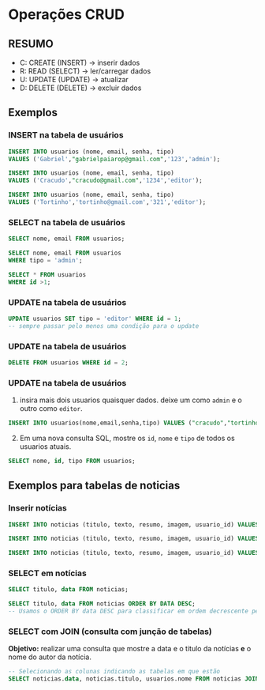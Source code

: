# Operações CRUD

## RESUMO


- C: CREATE (INSERT) -> inserir dados
- R: READ (SELECT) -> ler/carregar dados
- U: UPDATE (UPDATE) -> atualizar
- D: DELETE (DELETE) -> excluir dados

## Exemplos

### INSERT na tabela de usuários

```sql
INSERT INTO usuarios (nome, email, senha, tipo)
VALUES ('Gabriel',"gabrielpaiarop@gmail.com",'123','admin');
```

```sql
INSERT INTO usuarios (nome, email, senha, tipo)
VALUES ('Cracudo',"cracudo@gmail.com",'1234','editor');
```

```sql
INSERT INTO usuarios (nome, email, senha, tipo)
VALUES ('Tortinho','tortinho@gmail.com','321','editor');
```

### SELECT na tabela de usuários

```sql
SELECT nome, email FROM usuarios;
```

```sql
SELECT nome, email FROM usuarios
WHERE tipo = 'admin';
```
```sql
SELECT * FROM usuarios
WHERE id >1;
```

### UPDATE na tabela de usuários

```sql
UPDATE usuarios SET tipo = 'editor' WHERE id = 1;
-- sempre passar pelo menos uma condição para o update
```

### UPDATE na tabela de usuários

```sql
DELETE FROM usuarios WHERE id = 2;

```

### UPDATE na tabela de usuários

1) insira mais dois usuarios quaisquer dados. deixe um como `admin` e o outro como `editor`.

```sql
INSERT INTO usuarios(nome,email,senha,tipo) VALUES ("cracudo","tortinho");

```
2) Em uma nova consulta SQL, mostre os `id`, `nome` e `tipo` de todos os usuarios atuais.

```sql
SELECT nome, id, tipo FROM usuarios;

```

## Exemplos para tabelas de noticias

### Inserir notícias 

```sql
INSERT INTO noticias (titulo, texto, resumo, imagem, usuario_id) VALUES ('Meu pai ganhou na mega-sena', 'e foi comprar cigarro e nunca mais voltou', 'fugiu com uma novinha','premio.jpg', 1);

```
```sql
INSERT INTO noticias (titulo, texto, resumo, imagem, usuario_id) VALUES ('assalto em SP da errado', 'assaltante quebrou a cara ao cair em bueiro', 'Assalto em SP','roubo.jpg', 3);

```
```sql
INSERT INTO noticias (titulo, texto, resumo, imagem, usuario_id) VALUES ('Cachorros que veem cores', 'um estudo diz que os cachorros enxergam mais cores do que podiamos imaginar', 'Mundo canino com mais cor','cachorros.jpg', 4);

```

### SELECT em notícias

```sql
SELECT titulo, data FROM noticias;

```
```sql
SELECT titulo, data FROM noticias ORDER BY DATA DESC;
-- Usamos o ORDER BY data DESC para classificar em ordem decrescente pela data
```

### SELECT com JOIN (consulta com junção de tabelas)

**Objetivo:** realizar uma consulta que mostre a data e o titulo da notícias **e** o nome do autor da notícia.

```sql
-- Selecionando as colunas indicando as tabelas em que estão
SELECT noticias.data, noticias.titulo, usuarios.nome FROM noticias JOIN usuarios ON noticias.usuario_id = usuarios.id;
```